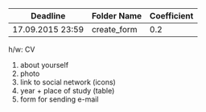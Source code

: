 ﻿| Deadline         | Folder Name | Coefficient |
| ---------------- | ----------- | ----------- |
| 17.09.2015 23:59 | create_form | 0.2         |

h/w: CV

1.  about yourself
2.  photo
3.  link to social network (icons)
4.  year + place of study (table)
5.  form for sending e-mail
